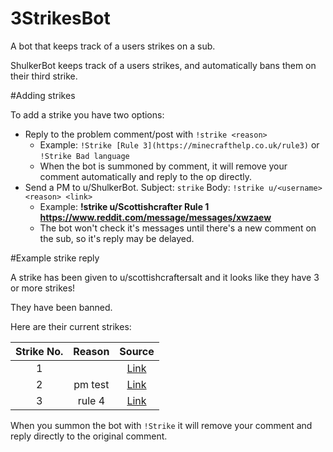 # 3StrikesBot
A bot that keeps track of a users strikes on a sub.

ShulkerBot keeps track of a users strikes, and automatically bans them on their third strike. 

#Adding strikes

To add a strike you have two options:

* Reply to the problem comment/post with `!strike <reason>`    
  * Example: `!Strike [Rule 3](https://minecrafthelp.co.uk/rule3)` or `!Strike Bad language`
  * When the bot is summoned by comment, it will remove your comment automatically and reply to the op directly.  
* Send a PM to u/ShulkerBot. Subject: `strike` Body: `!strike u/<username> <reason> <link>`
  * Example: __!strike u/Scottishcrafter Rule 1 https://www.reddit.com/message/messages/xwzaew__
   * The bot won't check it's messages until there's a new comment on the sub, so it's reply may be delayed. 

#Example strike reply

A strike has been given to u/scottishcraftersalt and it looks like they have 3 or more strikes!

They have been banned.

 Here are their current strikes:

|Strike No.|Reason|Source|
|:-:|:-:|:-:|
|1|<None Given>|[Link](/r/MinecrafthelpModCopy/comments/klzbvv/bedrock_test_post_2/ghbra8s/)|
|2|pm test|[Link](https://old.reddit.com/r/minecrafthelp/comments/kt7ooz/anyone_know_how_to_get_rid_of_the_yellow_squares/)|
|3|rule 4|[Link](/r/MinecrafthelpModCopy/comments/klzbvv/bedrock_test_post_2/ghbra8s/)|

When you summon the bot with `!Strike` it will remove your comment and reply directly to the original comment. 
